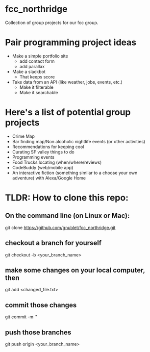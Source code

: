 # fcc_northridge
Collection of group projects for our fcc group.

# Pair programming project ideas
* Make a simple portfolio site
  * add contact form
  * add parallax
* Make a slackbot
  * That keeps score
* Take data from an API (like weather, jobs, events, etc.)
  * Make it filterable
  * Make it searchable


# Here's a list of potential group projects
* Crime Map
* Bar finding map/Non alcoholic nightlife events (or other activities)
* Recommendations for keeping cool
* Curating SF valley things to do
* Programming events
* Food Trucks locating (when/where/reviews)
* CodeBuddy (web/mobile app)
* An interactive fiction (something similar to a choose your own adventure) with Alexa/Google Home

# TLDR: How to clone this repo:
## On the command line (on Linux or Mac):
git clone https://github.com/gnublet/fcc_northridge.git
## checkout a branch for yourself
git checkout -b <your_branch_name>
## make some changes on your local computer, then
git add <changed_file.txt>
## commit those changes
git commit -m '<your message>'
## push those branches
git push origin <your_branch_name>
